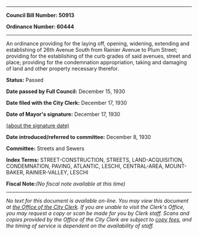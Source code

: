 

********

**Council Bill Number: 50913**
   
**Ordinance Number: 60444**
********

 An ordinance providing for the laying off, opening, widening, extending and establishing of 26th Avenue South from Rainier Avenue to Plum Street; providing for the establishing of the curb grades of said avenues, street and place; providing for the condemnation appropriation, taking and damaging of land and other property necessary therefor.

**Status:** Passed
   
**Date passed by Full Council:** December 15, 1930
   
**Date filed with the City Clerk:** December 17, 1930
   
**Date of Mayor's signature:** December 17, 1930
   
[(about the signature date)](/~public/approvaldate.htm)
   
   
   
**Date introduced/referred to committee:** December 8, 1930
   
**Committee:** Streets and Sewers
   
   
**Index Terms:** STREET-CONSTRUCTION, STREETS, LAND-ACQUISITION, CONDEMNATION, PAVING, ATLANTIC, LESCHI, CENTRAL-AREA, MOUNT-BAKER, RAINIER-VALLEY, LESCHI

**Fiscal Note:**_(No fiscal note available at this time)_
********

_No text for this document is available on-line. You may view this document at [the Office of the City Clerk](http://www.seattle.gov/leg/clerk/contactUs.htm). If you are unable to visit the Clerk's Office, you may request a copy or scan be made for you by Clerk staff. Scans and copies provided by the Office of the City Clerk are subject to [copy fees](http://clerk.seattle.gov/~public/clerkfees.htm), and the timing of service is dependent on the availability of staff._

